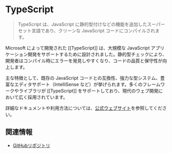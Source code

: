 # TypeScript

> TypeScript は、JavaScript に静的型付けなどの機能を追加したスーパーセット言語であり、クリーンな JavaScript コードにコンパイルされます。

Microsoft によって開発された [[TypeScript]] は、大規模な JavaScript アプリケーション開発をサポートするために設計されました。静的型チェックにより、開発者はコンパイル時にエラーを発見しやすくなり、コードの品質と保守性が向上します。

主な特徴として、既存の JavaScript コードとの互換性、強力な型システム、豊富なエディタサポート（IntelliSense など）が挙げられます。多くのフレームワークやライブラリが [[TypeScript]] をサポートしており、現代のウェブ開発において広く採用されています。

詳細なドキュメントや利用方法については、[公式ウェブサイト](https://www.typescriptlang.org/)を参照してください。

## 関連情報

-   [GitHubリポジトリ](https://github.com/microsoft/TypeScript)
